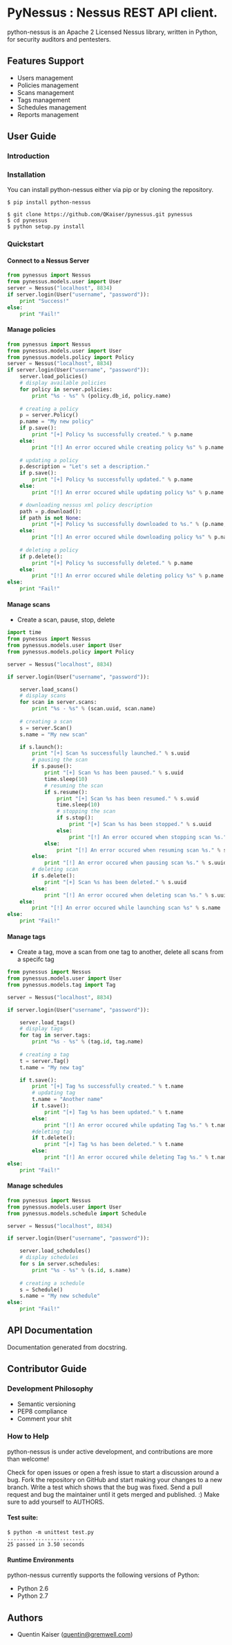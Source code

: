 # PyNessus : Nessus REST API client.

python-nessus is an Apache 2 Licensed Nessus library, written in Python, for security auditors and pentesters.

## Features Support

* Users management
* Policies management
* Scans management
* Tags management
* Schedules management
* Reports management

## User Guide

### Introduction

### Installation

You can install python-nessus either via pip or by cloning the repository.

```
$ pip install python-nessus
```

```
$ git clone https://github.com/QKaiser/pynessus.git pynessus
$ cd pynessus
$ python setup.py install
```

### Quickstart

#### Connect to a Nessus Server

```python
from pynessus import Nessus
from pynessus.models.user import User
server = Nessus("localhost", 8834)
if server.login(User("username", "password")):
    print "Success!"
else:
    print "Fail!"
```

#### Manage policies

```python
from pynessus import Nessus
from pynessus.models.user import User
from pynessus.models.policy import Policy
server = Nessus("localhost", 8834)
if server.login(User("username", "password")):
    server.load_policies()
    # display available policies
    for policy in server.policies:
        print "%s - %s" % (policy.db_id, policy.name)
        
    # creating a policy
    p = server.Policy()
    p.name = "My new policy"
    if p.save():
        print "[+] Policy %s successfully created." % p.name
    else:
        print "[!] An error occured while creating policy %s" % p.name
        
    # updating a policy
    p.description = "Let's set a description."
    if p.save():
        print "[+] Policy %s successfully updated." % p.name
    else:
        print "[!] An error occured while updating policy %s" % p.name

    # downloading nessus xml policy description
    path = p.download():
    if path is not None:
        print "[+] Policy %s successfully downloaded to %s." % (p.name, path)
    else:
        print "[!] An error occured while downloading policy %s" % p.name
    
    # deleting a policy
    if p.delete():
        print "[+] Policy %s successfully deleted." % p.name
    else:
        print "[!] An error occured while deleting policy %s" % p.name
else:
    print "Fail!"
```

#### Manage scans

* Create a scan, pause, stop, delete

```python
import time
from pynessus import Nessus
from pynessus.models.user import User
from pynessus.models.policy import Policy

server = Nessus("localhost", 8834)

if server.login(User("username", "password")):

    server.load_scans()
    # display scans
    for scan in server.scans:
        print "%s - %s" % (scan.uuid, scan.name)
        
    # creating a scan
    s = server.Scan()
    s.name = "My new scan"

    if s.launch():
        print "[+] Scan %s successfully launched." % s.uuid
        # pausing the scan
        if s.pause():
            print "[+] Scan %s has been paused." % s.uuid
            time.sleep(10)
            # resuming the scan
            if s.resume():
                print "[+] Scan %s has been resumed." % s.uuid
                time.sleep(10)
                # stopping the scan
                if s.stop():
                    print "[+] Scan %s has been stopped." % s.uuid
                else:
                    print "[!] An error occured when stopping scan %s." % s.uuid 
            else:
                print "[!] An error occured when resuming scan %s." % s.uuid 
        else:
            print "[!] An error occured when pausing scan %s." % s.uuid         
        # deleting scan
        if s.delete():
            print "[+] Scan %s has been deleted." % s.uuid
        else:
            print "[!] An error occured when deleting scan %s." % s.uuid 
    else:
        print "[!] An error occured while launching scan %s" % s.name
else:
    print "Fail!"
```


#### Manage tags

* Create a tag, move a scan from one tag to another, delete all scans from a specifc tag

```python
from pynessus import Nessus
from pynessus.models.user import User
from pynessus.models.tag import Tag

server = Nessus("localhost", 8834)

if server.login(User("username", "password")):

    server.load_tags()
    # display tags
    for tag in server.tags:
        print "%s - %s" % (tag.id, tag.name)
        
    # creating a tag
    t = server.Tag()
    t.name = "My new tag"

    if t.save():
        print "[+] Tag %s successfully created." % t.name
        # updating tag
        t.name = "Another name"
        if t.save():
            print "[+] Tag %s has been updated." % t.name
        else:
            print "[!] An error occured while updating Tag %s." % t.name
        #deleting tag
        if t.delete():
            print "[+] Tag %s has been deleted." % t.name
        else:
            print "[!] An error occured while deleting Tag %s." % t.name
else:
    print "Fail!"
```

#### Manage schedules


```python
from pynessus import Nessus
from pynessus.models.user import User
from pynessus.models.schedule import Schedule

server = Nessus("localhost", 8834)

if server.login(User("username", "password")):

    server.load_schedules()
    # display schedules
    for s in server.schedules:
        print "%s - %s" % (s.id, s.name)
        
    # creating a schedule
    s = Schedule()
    s.name = "My new schedule"
else:
    print "Fail!"
```

## API Documentation

Documentation generated from docstring.

## Contributor Guide

### Development Philosophy

* Semantic versioning
* PEP8 compliance
* Comment your shit

### How to Help

python-nessus is under active development, and contributions are more than welcome!

Check for open issues or open a fresh issue to start a discussion around a bug.
Fork the repository on GitHub and start making your changes to a new branch.
Write a test which shows that the bug was fixed.
Send a pull request and bug the maintainer until it gets merged and published. :) Make sure to add yourself to AUTHORS.

#### Test suite:

```
$ python -m unittest test.py
.........................
25 passed in 3.50 seconds
```

#### Runtime Environments

python-nessus currently supports the following versions of Python:

* Python 2.6
* Python 2.7

## Authors

* Quentin Kaiser (quentin@gremwell.com)